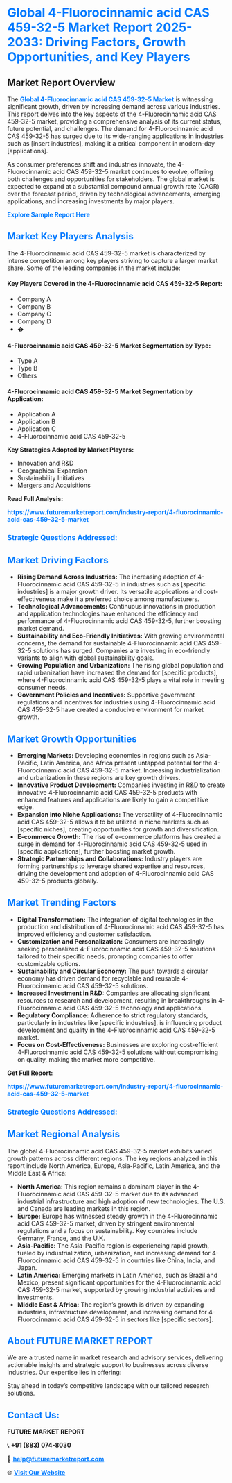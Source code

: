 <h1 style="color: #007BFF;">Global 4-Fluorocinnamic acid CAS 459-32-5 Market Report 2025-2033: Driving Factors, Growth Opportunities, and Key Players</h1>

<section id="overview">
<h2>Market Report Overview</h2>
<p>The <a href="https://www.futuremarketreport.com/industry-report/4-fluorocinnamic-acid-cas-459-32-5-market" style="color: #007BFF; text-decoration: none;"><strong>Global 4-Fluorocinnamic acid CAS 459-32-5 Market</strong></a> is witnessing significant growth, driven by increasing demand across various industries. This report delves into the key aspects of the 4-Fluorocinnamic acid CAS 459-32-5 market, providing a comprehensive analysis of its current status, future potential, and challenges. The demand for 4-Fluorocinnamic acid CAS 459-32-5 has surged due to its wide-ranging applications in industries such as [insert industries], making it a critical component in modern-day [applications].</p>
<p>As consumer preferences shift and industries innovate, the 4-Fluorocinnamic acid CAS 459-32-5 market continues to evolve, offering both challenges and opportunities for stakeholders. The global market is expected to expand at a substantial compound annual growth rate (CAGR) over the forecast period, driven by technological advancements, emerging applications, and increasing investments by major players.</p>
</section>

<section id="overview">
<p><a href="https://www.futuremarketreport.com/request-sample/reportId=112546" style="color: #007BFF; text-decoration: none;"><strong>Explore Sample Report Here</strong></a></p>
</section>

<section id="key-players">
<h2 style="color: #007BFF;">Market Key Players Analysis</h2>
<p>The 4-Fluorocinnamic acid CAS 459-32-5 market is characterized by intense competition among key players striving to capture a larger market share. Some of the leading companies in the market include:</p>
<h4>Key Players Covered in the 4-Fluorocinnamic acid CAS 459-32-5 Report:</h4>
<ul><li>Company A</li><li>Company B</li><li>Company C</li><li>Company D</li><li>�</li></ul>
<h4>4-Fluorocinnamic acid CAS 459-32-5 Market Segmentation by Type:</h4>
<ul><li>Type A</li><li>Type B</li><li>Others</li></ul>

<h4>4-Fluorocinnamic acid CAS 459-32-5 Market Segmentation by Application:</h4>
<ul><li>Application A</li><li>Application B</li><li>Application C</li><li>4-Fluorocinnamic acid CAS 459-32-5</li></ul>
<p><strong>Key Strategies Adopted by Market Players:</strong></p>
<ul>
<li>Innovation and R&D</li>
<li>Geographical Expansion</li>
<li>Sustainability Initiatives</li>
<li>Mergers and Acquisitions</li>
</ul>
</section>

<section>
<p><strong>Read Full Analysis: </strong></p><a href="https://www.futuremarketreport.com/industry-report/4-fluorocinnamic-acid-cas-459-32-5-market" style="color: #007BFF; text-decoration: none;"><strong>https://www.futuremarketreport.com/industry-report/4-fluorocinnamic-acid-cas-459-32-5-market</strong></a>
<h3 style="color: #007BFF;">Strategic Questions Addressed:</h3>
</section>

<section id="driving-factors">
<h2 style="color: #007BFF;">Market Driving Factors</h2>
<ul>
<li><strong>Rising Demand Across Industries:</strong> The increasing adoption of 4-Fluorocinnamic acid CAS 459-32-5 in industries such as [specific industries] is a major growth driver. Its versatile applications and cost-effectiveness make it a preferred choice among manufacturers.</li>
<li><strong>Technological Advancements:</strong> Continuous innovations in production and application technologies have enhanced the efficiency and performance of 4-Fluorocinnamic acid CAS 459-32-5, further boosting market demand.</li>
<li><strong>Sustainability and Eco-Friendly Initiatives:</strong> With growing environmental concerns, the demand for sustainable 4-Fluorocinnamic acid CAS 459-32-5 solutions has surged. Companies are investing in eco-friendly variants to align with global sustainability goals.</li>
<li><strong>Growing Population and Urbanization:</strong> The rising global population and rapid urbanization have increased the demand for [specific products], where 4-Fluorocinnamic acid CAS 459-32-5 plays a vital role in meeting consumer needs.</li>
<li><strong>Government Policies and Incentives:</strong> Supportive government regulations and incentives for industries using 4-Fluorocinnamic acid CAS 459-32-5 have created a conducive environment for market growth.</li>
</ul>
</section>

<section id="growth-opportunities">
<h2 style="color: #007BFF;">Market Growth Opportunities</h2>
<ul>
<li><strong>Emerging Markets:</strong> Developing economies in regions such as Asia-Pacific, Latin America, and Africa present untapped potential for the 4-Fluorocinnamic acid CAS 459-32-5 market. Increasing industrialization and urbanization in these regions are key growth drivers.</li>
<li><strong>Innovative Product Development:</strong> Companies investing in R&D to create innovative 4-Fluorocinnamic acid CAS 459-32-5 products with enhanced features and applications are likely to gain a competitive edge.</li>
<li><strong>Expansion into Niche Applications:</strong> The versatility of 4-Fluorocinnamic acid CAS 459-32-5 allows it to be utilized in niche markets such as [specific niches], creating opportunities for growth and diversification.</li>
<li><strong>E-commerce Growth:</strong> The rise of e-commerce platforms has created a surge in demand for 4-Fluorocinnamic acid CAS 459-32-5 used in [specific applications], further boosting market growth.</li>
<li><strong>Strategic Partnerships and Collaborations:</strong> Industry players are forming partnerships to leverage shared expertise and resources, driving the development and adoption of 4-Fluorocinnamic acid CAS 459-32-5 products globally.</li>
</ul>
</section>

<section id="trending-factors">
<h2 style="color: #007BFF;">Market Trending Factors</h2>
<ul>
<li><strong>Digital Transformation:</strong> The integration of digital technologies in the production and distribution of 4-Fluorocinnamic acid CAS 459-32-5 has improved efficiency and customer satisfaction.</li>
<li><strong>Customization and Personalization:</strong> Consumers are increasingly seeking personalized 4-Fluorocinnamic acid CAS 459-32-5 solutions tailored to their specific needs, prompting companies to offer customizable options.</li>
<li><strong>Sustainability and Circular Economy:</strong> The push towards a circular economy has driven demand for recyclable and reusable 4-Fluorocinnamic acid CAS 459-32-5 solutions.</li>
<li><strong>Increased Investment in R&D:</strong> Companies are allocating significant resources to research and development, resulting in breakthroughs in 4-Fluorocinnamic acid CAS 459-32-5 technology and applications.</li>
<li><strong>Regulatory Compliance:</strong> Adherence to strict regulatory standards, particularly in industries like [specific industries], is influencing product development and quality in the 4-Fluorocinnamic acid CAS 459-32-5 market.</li>
<li><strong>Focus on Cost-Effectiveness:</strong> Businesses are exploring cost-efficient 4-Fluorocinnamic acid CAS 459-32-5 solutions without compromising on quality, making the market more competitive.</li>
</ul>
</section>

<section>
<p><strong>Get Full Report: </strong></p><a href="https://www.futuremarketreport.com/industry-report/4-fluorocinnamic-acid-cas-459-32-5-market" style="color: #007BFF; text-decoration: none;"><strong>https://www.futuremarketreport.com/industry-report/4-fluorocinnamic-acid-cas-459-32-5-market</strong></a>
<h3 style="color: #007BFF;">Strategic Questions Addressed:</h3>
</section>


<section id="regional-analysis">
<h2 style="color: #007BFF;">Market Regional Analysis</h2>
<p>The global 4-Fluorocinnamic acid CAS 459-32-5 market exhibits varied growth patterns across different regions. The key regions analyzed in this report include North America, Europe, Asia-Pacific, Latin America, and the Middle East & Africa:</p>
<ul>
<li><strong>North America:</strong> This region remains a dominant player in the 4-Fluorocinnamic acid CAS 459-32-5 market due to its advanced industrial infrastructure and high adoption of new technologies. The U.S. and Canada are leading markets in this region.</li>
<li><strong>Europe:</strong> Europe has witnessed steady growth in the 4-Fluorocinnamic acid CAS 459-32-5 market, driven by stringent environmental regulations and a focus on sustainability. Key countries include Germany, France, and the U.K.</li>
<li><strong>Asia-Pacific:</strong> The Asia-Pacific region is experiencing rapid growth, fueled by industrialization, urbanization, and increasing demand for 4-Fluorocinnamic acid CAS 459-32-5 in countries like China, India, and Japan.</li>
<li><strong>Latin America:</strong> Emerging markets in Latin America, such as Brazil and Mexico, present significant opportunities for the 4-Fluorocinnamic acid CAS 459-32-5 market, supported by growing industrial activities and investments.</li>
<li><strong>Middle East & Africa:</strong> The region’s growth is driven by expanding industries, infrastructure development, and increasing demand for 4-Fluorocinnamic acid CAS 459-32-5 in sectors like [specific sectors].</li>
</ul>
</section>

<footer>
<h2 style="color: #007BFF;">About FUTURE MARKET REPORT</h2>
<p>We are a trusted name in market research and advisory services, delivering actionable insights and strategic support to businesses across diverse industries. Our expertise lies in offering:</p>

<p>Stay ahead in today’s competitive landscape with our tailored research solutions.</p>

<h2 style="color: #007BFF;">Contact Us:</h2>
<p><strong>FUTURE MARKET REPORT</strong></p>
<p>📞 <strong>+91 (883) 074-8030</strong></p>
<p>📧 <strong><a href="mailto:help@futuremarketreport.com" style="color: #007BFF;">help@futuremarketreport.com</a></strong></p>
<p>🌐 <strong><a href="https://www.futuremarketreport.com/" style="color: #007BFF;">Visit Our Website</a></strong></p>
</footer>